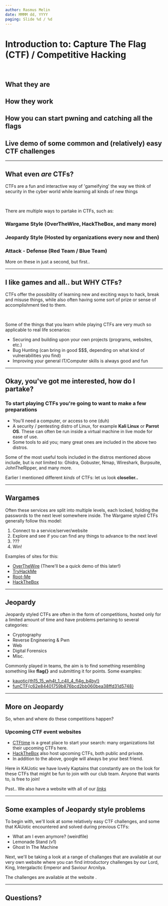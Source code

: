 ```yaml
---
author: Rasmus Melin
date: MMMM dd, YYYY
paging: Slide %d / %d
---
```


# Introduction to: Capture The Flag (CTF) / Competitive Hacking

&nbsp;  

## What they are

## How they work

## How you can start pwning and catching all the flags

## Live demo of some common and (relatively) easy CTF challenges

---

## What even *are* CTFs?

CTFs are a fun and interactive way of 'gameifying' the way we think of security in the cyber world while learning all kinds of new things

&nbsp;  

There are multiple ways to partake in CTFs, such as:

### Wargame Style (OverTheWire, HackTheBox, and many more)

### Jeopardy Style (Hosted by organizations every now and then)

### Attack - Defense (Red Team / Blue Team)

More on these in just a second, but first..

---

## I like games and all.. but WHY CTFs?

CTFs offer the possibility of learning new and exciting ways to hack, break and misuse things, while also often having some sort of prize or sense of accomplishment tied to them.

&nbsp;  

Some of the things that you learn while playing CTFs are very much so applicable to real life scenarios:

+ Securing and building upon your own projects (programs, websites, etc.)
+ Bug Hunting (can bring in good $$$, depending on what kind of vulnerabilities you find)
+ Improving your general IT/Computer skills is always good and fun

---

## Okay, you've got me interested, how do I partake?

### To start playing CTFs you're going to want to make a few preparations

+ You'll need a computer, or access to one (duh)
+ A security / pentesting distro of Linux, for example **Kali Linux** or **Parrot OS**. These can often be run inside a virtual machine in live mode for ease of use.
+ Some tools to aid you; many great ones are included in the above two distros.

Some of the most useful tools included in the distros mentioned above include, but is *not* limited to: Ghidra, Gobuster, Nmap, Wireshark, Burpsuite, JohnTheRipper, and many more.

Earlier I mentioned different *kinds* of CTFs: let us look **closelier..**

---

## Wargames

Often these services are split into multiple levels, each locked, holding the passwords to the next level somewhere inside.
The Wargame styled CTFs generally follow this model:

1. Connect to a service/server/website
2. Explore and see if you can find any things to advance to the next level
3. ???
4. Win!

Examples of sites for this:

+ [OverTheWire](https://overthewire.org/wargames/) (There'll be a quick demo of this later!)
+ [TryHackMe](https://tryhackme.com/)
+ [Root-Me](https://www.root-me.org/)
+ [HackTheBox](https://www.hackthebox.com/)

---

## Jeopardy

Jeopardy styled CTFs are often in the form of competitions, hosted only for a limited amount of time and have problems pertaining to several categories:

+ Cryptography
+ Reverse Engineering & Pwn
+ Web
+ Digital Forensics
+ Misc.

Commonly played in teams, the aim is to find something resembling something like **flag{}** and submitting it for points. Some examples:

+ [kauotic{th15_15_wh4t_1_c4ll_4_fl4g_b4by!}]()
+ [funCTF{c62e84401759b876bcd2bb060bea38ffd31d5748}]()

---

## More on Jeopardy

So, when and where do these competitions happen?

### Upcoming CTF event websites

+ [CTFtime](https://ctftime.org/event/list/) is a great place to start your search: many organizations list their upcoming CTFs here.
+ [HackTheBox](https://ctf.hackthebox.com/events/upcoming) also host upcoming CTFs, both public and private.
+ In addition to the above, google will always be your best friend.

Here in KAUotic we have lovely Kaptains that constantly are on the look for these CTFs that might be fun to join with our club team. Anyone that wants to, is free to join!

Psst.. We also have a website with all of our [*links*](https://kauotic.se/)

---

## Some examples of Jeopardy style problems

To begin with, we'll look at some relatively easy CTF challenges, and some that KAUotic encountered and solved during previous CTFs:

+ What am I even anymore? (weirdfile)
+ Lemonade Stand (v1)
+ Ghost In The Machine

Next, we'll be taking a look at a range of challanges that are available at our very own website where you can find introductory challenges by our Lord, King, Intergalactic Emperor and Saviour Arcnilya.

The challenges are available at the website [](https://kauotic.se/newbie).

---

## Questions?
